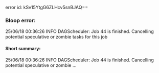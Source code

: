 error id: kSv15YtgG6ZLHcv5snBJAQ==
### Bloop error:

25/06/18 00:36:26 INFO DAGScheduler: Job 44 is finished. Cancelling potential speculative or zombie tasks for this job
#### Short summary: 

25/06/18 00:36:26 INFO DAGScheduler: Job 44 is finished. Cancelling potential speculative or zombie ...